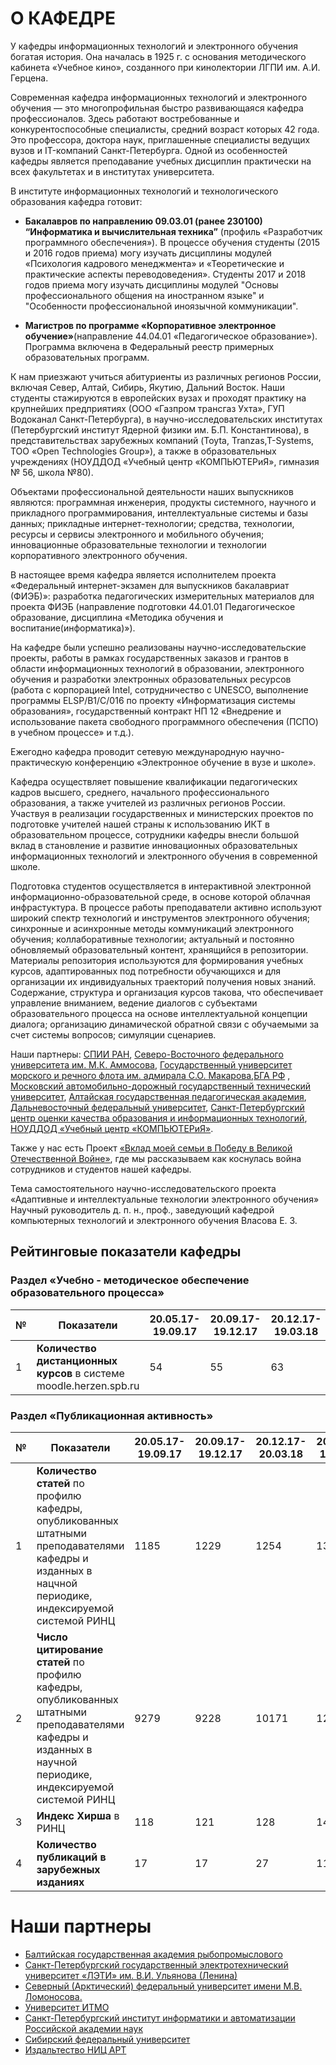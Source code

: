 <!-- Автор верстки: Журавский Матвей Антонович -->
# О КАФЕДРЕ

У кафедры информационных технологий и электронного обучения богатая история. Она началась в 1925 г. с основания методического кабинета «Учебное кино», созданного при кинолектории ЛГПИ им. А.И. Герцена.

Современная кафедра информационных технологий и электронного обучения — это многопрофильная быстро развивающаяся кафедра профессионалов. Здесь работают востребованные и конкурентоспособные специалисты, средний возраст которых 42 года. Это профессора, доктора наук, приглашенные специалисты ведущих вузов и IT-компаний Санкт-Петербурга. Одной из особенностей кафедры является преподавание учебных дисциплин практически на всех факультетах и в институтах университета.

В институте информационных технологий и технологического образования кафедра готовит:

* __Бакалавров по направлению 09.03.01 (ранее 230100) “Информатика и вычислительная техника”__ (профиль «Разработчик программного обеспечения»). В процессе обучения студенты (2015 и 2016 годов приема) могу изучать дисциплины модулей «Психология кадрового менеджмента» и «Теоретические и практические аспекты переводоведения». Студенты 2017 и 2018 годов приема могу изучать дисциплины модулей "Основы професcионального общения на иностранном языке" и "Особенности профеcсиональной иноязычной коммуникации".

* __Магистров по программе «Корпоративное электронное обучение»__(направление 44.04.01 «Педагогическое образование»). Программа включена в Федеральный реестр примерных образовательных программ.

К нам приезжают учиться абитуриенты из различных регионов России, включая Север, Алтай, Сибирь, Якутию, Дальний Восток. Наши студенты стажируются в европейских вузах и проходят практику на крупнейших предприятиях (ООО «Газпром трансгаз Ухта», ГУП Водоканал Санкт-Петербурга), в научно-исследовательских институтах (Петербургский институт Ядерной физики им. Б.П. Константинова), в представительствах зарубежных компаний (Toyta, Tranzas,T-Systems, ТОО «Open Technologies Group»), а также в образовательных учреждениях (НОУДДОД «Учебный центр «КОМПЬЮТЕРиЯ», гимназия № 56, школа №80).

Объектами профессиональной деятельности наших выпускников являются: программная инженерия, продукты системного, научного и прикладного программирования, интеллектуальные системы и базы данных; прикладные интернет-технологии; средства, технологии, ресурсы и сервисы электронного и мобильного обучения; инновационные образовательные технологии и технологии корпоративного электронного обучения.

В настоящее время кафедра является исполнителем проекта «Федеральный интернет-экзамен для выпускников бакалавриат (ФИЭБ)»: разработка педагогических измерительных материалов для проекта ФИЭБ (направление подготовки 44.01.01 Педагогическое образование, дисциплина «Методика обучения и воспитание(информатика)»).

На кафедре были успешно реализованы научно-исследовательские проекты, работы в рамках государственных заказов и грантов в области информационных технологий в образовании, электронного обучения и разработки электронных образовательных ресурсов (работа с корпорацией Intel, сотрудничество с UNESCO, выполнение программы ELSP/B1/C/016 по проекту «Информатизация системы образования», государственный контракт НП 12 «Внедрение и использование пакета свободного программного обеспечения (ПСПО) в учебном процессе» и т.д.).

Ежегодно кафедра проводит сетевую международную научно-практическую конференцию «Электронное обучение в вузе и школе».

Кафедра осуществляет повышение квалификации педагогических кадров высшего, среднего, начального профессионального образования, а также учителей из различных регионов России. Участвуя в реализации государственных и министерских проектов по подготовке учителей нашей страны к использованию ИКТ в образовательном процессе, сотрудники кафедры внесли большой вклад в становление и развитие инновационных образовательных информационных технологий и электронного обучения в современной школе.

Подготовка студентов осуществляется в интерактивной электронной информационно-образовательной среде, в основе которой облачная инфрастуктура. В процессе работы преподаватели активно используют широкий спектр технологий и инструментов электронного обучения; синхронные и асинхронные методы коммуникаций электронного обучения; коллаборативные технологии; актуальный и постоянно обновляемый образовательный контент, хранящийся в репозитории. Материалы репозитория используются для формирования учебных курсов, адаптированных под потребности обучающихся и для организации их индивидуальных траекторий получения новых знаний. Содержание, структура и организация курсов такова, что обеспечивает управление вниманием, ведение диалогов с субъектами образовательного процесса на основе интеллектуальной концепции диалога; организацию динамической обратной связи с обучаемыми за счет системы вопросов; симуляции сценариев.

Наши партнеры: [СПИИ РАН][8], [Северо-Восточного федерального университета им. М.К. Аммосова][2], [Государственный университет морского и речного флота им. адмирала С.О. Макарова][11],[БГА РФ][3] , [Московский автомобильно-дорожный государственный технический университет][5], [Алтайская государственная педагогическая академия][1], [Дальневосточный федеральный университет][10], [Санкт-Петербургский центр оценки качества образования и информационных технологий][15], [НОУДДОД «Учебный центр «КОМПЬЮТЕРиЯ»][9].

Также у нас есть Проект [«Вклад моей семьи в Победу в Великой Отечественной Войне»][14], где мы рассказываем как коснулась война сотрудников и студентов нашей кафедры.

Тема самостоятельного научно-исследовательского проекта
«Адаптивные и интеллектуальные технологии электронного обучения»
Научный руководитель д. п. н., проф., заведующий кафедрой компьютерных
технологий и электронного обучения
Власова Е. З.

## Рейтинговые показатели кафедры

### Раздел «Учебно - методическое обеспечение образовательного процесса»
|№|__Показатели__|20.05.17-19.09.17|20.09.17-19.12.17|20.12.17-19.03.18|20.03.17-19.05.18|20.05.17-19.09.18|20.09.18-19.12.18|
|-|----------|-----------------|-----------------|-----------------|-----------------|-----------------|-----------------| 
|1| __Количество дистанционных курсов__ в системе moodle.herzen.spb.ru|54|55|63|66|85|102|

### Раздел «Публикационная активность»
|№|__Показатели__|20.05.17-19.09.17|20.09.17-19.12.17|20.12.17-20.03.18|20.09.18-19.12.18|
|-|----------|-----------------|-----------------|-----------------|-----------------| 
|1|__Количество статей__ по профилю кафедры, опубликованных штатными преподавателями кафедры и изданных в нацчной периодике, индексируемой системой РИНЦ | 1185 | 1229 | 1254 | 1395 |
|2|__Число цитирование статей__ по профилю кафедры, опубликованных штатными преподавателями кафедры и изданных в научной периодике, индексируемой системой РИНЦ | 9279 | 9228 | 10171 | 12085 |
|3|__Индекс Хирша__ в РИНЦ | 118 | 121 | 128 | 141 |
|4|__Количество публикаций в зарубежных изданиях__| 17 | 17 | 27 | 11 |

# Наши партнеры

- [Балтийская государственная академия рыбопромыслового][3] 
- [Санкт-Петербургский государственный электротехнический университет «ЛЭТИ» им. В.И. Ульянова (Ленина)][4]
- [Северный (Арктический) федеральный университет имени М.В. Ломоносова.][6]
- [Университет ИТМО][7]
- [Санкт-Петербургский институт информатики и автоматизации Российской академии наук][8]
- [Сибирский федеральный университет][12]
- [Издальтество НИЦ АРТ][13]

[1]:https://www.altspu.ru/
[2]:https://www.s-vfu.ru/
[3]:https://www.bgarf.ru/
[4]:https://etu.ru/
[5]:http://www.madi.ru/
[6]:https://narfu.ru/
[7]:https://itmo.ru/ru/
[8]:http://www.spiiras.nw.ru/
[9]:https://www.computeria.ru/
[10]:https://www.dvfu.ru/
[11]:https://gumrf.ru/
[12]:http://www.sfu-kras.ru/
[13]:http://artnw.ru/news-and-events/zhurnal-sovremennoe-obrazovanie-tradicii-i-innovacii/
[14]:https://ict.herzen.spb.ru/department/about-us/ww2
[15]:https://rcokoit.ru/
